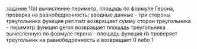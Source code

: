 задание 1(b)
вычисление  периметр, площадь по формуле Герона, проверка на равнобедренность;
вводные данные - три стороны треугольника
функция perimetr возвращает сумму сторон треугольника - периметр
функция geron возвращает площадь треугольника вычесленную по формуле герона - площадь
функция rb проверяет треугольник на равнобедренность и возвращает 0 либо 1
